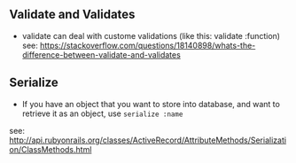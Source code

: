 ## Validate and Validates
- validate can deal with custome validations (like this: validate :function)
see: https://stackoverflow.com/questions/18140898/whats-the-difference-between-validate-and-validates

## Serialize
- If you have an object that you want to store into database, and want to retrieve it as an object, use `serialize :name`

see: http://api.rubyonrails.org/classes/ActiveRecord/AttributeMethods/Serialization/ClassMethods.html

##
